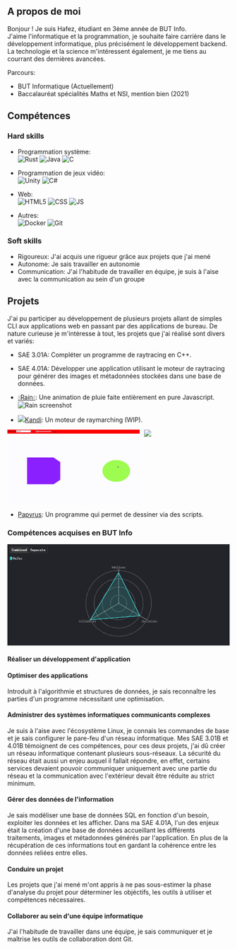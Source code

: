 ## A propos de moi

Bonjour ! Je suis Hafez, étudiant en 3ème année de BUT Info.\
J'aime l'informatique et la programmation, je souhaite faire carrière dans le développement informatique, plus précisément le développement backend.\
La technologie et la science m'intéressent également, je me tiens au courrant des dernières avancées.

Parcours:
- BUT Informatique (Actuellement)
- Baccalauréat spécialités Maths et NSI, mention bien (2021)

## Compétences

### Hard skills
- Programmation système:\
![Rust](https://img.shields.io/badge/Rust-orange?style=for-the-badge&logo=Rust&logoColor=black)
![Java](https://img.shields.io/badge/Java-ED8B00?style=for-the-badge&logo=openjdk&logoColor=white)
![C](https://img.shields.io/badge/-white?style=for-the-badge&logo=c&logoColor=blue)

- Programmation de jeux vidéo:\
![Unity](https://img.shields.io/badge/Unity-100000?style=for-the-badge&logo=unity&logoColor=white)
![C#](https://img.shields.io/badge/C%23-purple?style=for-the-badge&logo=csharp)

- Web:\
![HTML5](https://img.shields.io/badge/HTML5-E34F26?style=for-the-badge&logo=html5&logoColor=white)
![CSS](https://img.shields.io/badge/CSS3-1572B6?style=for-the-badge&logo=css3&logoColor=white)
![JS](https://img.shields.io/badge/JavaScript-F7DF1E?style=for-the-badge&logo=javascript&logoColor=black)

- Autres:\
![Docker](https://img.shields.io/badge/Docker-white?logo=docker)
![Git](https://img.shields.io/badge/Git-white?logo=git)

### Soft skills
- Rigoureux: J'ai acquis une rigueur grâce aux projets que j'ai mené
- Autonome: Je sais travailler en autonomie
- Communication: J'ai l'habitude de travailler en équipe, je suis à l'aise avec la communication au sein d'un groupe

## Projets
J'ai pu participer au développement de plusieurs projets allant de simples CLI aux applications web en passant par des applications de bureau.
De nature curieuse je m'intéresse à tout, les projets que j'ai réalisé sont divers et variés:
- SAE 3.01A: Compléter un programme de raytracing en C++.

- SAE 4.01A: Développer une application utilisant le moteur de raytracing pour générer des images et métadonnées stockées dans une base de données.

- [💧Rain💧](https://mkdirs.github.io/rain/): Une animation de pluie faite entièrement en pure Javascript.
![Rain screenshot](rain.gif)

- <img src="https://mkdirs.github.io/kandi/kandi.png" width="30"/>[Kandi](https://mkdirs.github.io/kandi/): Un moteur de raymarching (WIP).

<div style="display: flex; flex-direction: row; gap: 10px">
<img src="kandi-color.gif" width="300" style="object-fit: scale-down;">
<img src="kandi-sdf.gif" width="300" style="object-fit: scale-down;">
</div>

- [Papyrus](https://github.com/Mkdirs/papyrus): Un programme qui permet de dessiner via des scripts.

### Compétences acquises en BUT Info

![Graphique compétences](chart.png)

#### Réaliser un développement d'application

  
#### Optimiser des applications
Introduit à l'algorithmie et structures de données, je sais reconnaître les parties d'un programme nécessitant une optimisation.

#### Administrer des systèmes informatiques communicants complexes
Je suis à l'aise avec l'écosystème Linux, je connais les commandes de base et je sais configurer le pare-feu d'un réseau informatique.
Mes SAE 3.01B et 4.01B témoignent de ces compétences, pour ces deux projets, j'ai dû créer un réseau informatique contenant plusieurs sous-réseaux. La sécurité du réseau était aussi un enjeu auquel il fallait répondre, en effet, certains services devaient pouvoir communiquer uniquement avec une partie du réseau et la communication avec l'extérieur devait être réduite au strict minimum.

#### Gérer des données de l'information
Je sais modéliser une base de données SQL en fonction d'un besoin, exploiter les données et les afficher.
Dans ma SAE 4.01A, l'un des enjeux était la création d'une base de données accueillant les différents traitements, images et métadonnées générés par l'application. En plus de la récupération de ces informations tout en gardant la cohérence entre les données reliées entre elles.

#### Conduire un projet
Les projets que j'ai mené m'ont appris à ne pas sous-estimer la phase d'analyse du projet pour déterminer les objéctifs, les outils à utiliser et compétences nécessaires.


#### Collaborer au sein d'une équipe informatique
J'ai l'habitude de travailler dans une équipe, je sais communiquer et je maîtrise les outils de collaboration dont Git.
